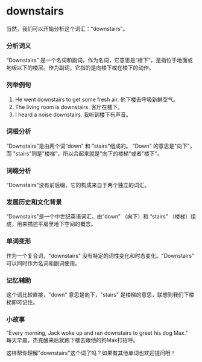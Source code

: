 # downstairs

当然，我们可以开始分析这个词汇：“downstairs”。

  

### 分析词义

  

“Downstairs” 是一个名词和副词。作为名词，它意思是“楼下”，是指位于地面或地板以下的楼层。作为副词，它指的是向楼下或在楼下的动作。

  

### 列举例句

  

1.  He went downstairs to get some fresh air. 他下楼去呼吸新鲜空气。
2.  The living room is downstairs. 客厅在楼下。
3.  I heard a noise downstairs. 我听到楼下有声音。

  

### 词根分析

  

“Downstairs”是由两个词“down” 和 “stairs”组成的。 "Down" 的意思是"向下"，而 "stairs"则是"楼梯"，所以合起来就是"向下的楼梯"或者"楼下"。

  

### 词缀分析

  

“Downstairs”没有前后缀，它的构成来自于两个独立的词汇。

  

### 发展历史和文化背景

  

“Downstairs”是一个中世纪英语词汇，由“down” （向下）和 “stairs” （楼梯）组成，用来描述平房里地下空间的概念。

  

### 单词变形

  

作为一个复合词，"downstairs" 没有特定的词性变化和时态变化。"Downstairs" 可以同时作为名词和副词使用。

  

### 记忆辅助

  

这个词比较直接，"down" 意思是向下，"stairs" 是楼梯的意思，联想到我们下楼梯即可记住。

  

### 小故事

  

"Every morning, Jack woke up and ran downstairs to greet his dog Max."  
每天早晨，杰克醒来后就跑下楼去跟他的狗Max打招呼。

  

这样帮你理解"downstairs"这个词了吗？如果有其他单词也欢迎提问哦！
